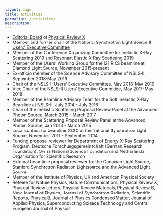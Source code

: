 ```yaml
---
layout: page
title: activities
permalink: /activities/
description:  
---
```


* [Editorial Board](https://journals.aps.org/prx/staff) of [Physical Review X](https://journals.aps.org/prx/)
* Member and former chair of the National Synchrotron Light Source II [Users' Executive Committee](http://nslsuec.org/).
* Member of the Conference Organizing Committee for Inelastic X-Ray Scattering 2019 and Resonant
Elastic X-Ray Scattering 2019
* Member of the Users’ Working Group for the I21 RIXS beamline at Diamond Light Source, November
2015-present
* Ex-officio member of the Science Advisory Committee of NSLS-II, September 2018-May 2019
* Chair of the NSLS-II Users’ Executive Committee, May 2018-May 2019
* Vice Chair of the NSLS-II Users’ Executive Committee, May 2017-May 2018
* Member of the Beamline Advisory Team for the Soft Inelastic X-Ray Beamline at NSLS-II, July 2014 -
July 2016
* Chair of the Inelastic Scattering Proposal Review Panel at the Advanced Photon Source, March 2015 -
March 2017
* Member of the Scattering Proposal Review Panel at the Advanced Photon Source, Jan 2013 - March
2015
* Local contact for beamline X22C at the National Synchrotron Light Source, November 2011 - September
2014
* Funding proposal reviewer for Department of Energy X-Ray Scattering Program, Deutsche Forschungsgemeinschaft (German Research Foundation), Swiss National Science Foundation and Netherlands
Organisation for Scientific Research
* External beamtime proposal reviewer for the Canadian Light Source, Stanford Synchrotron Radiation
Lightsource and the Advanced Light Source
* Member of the Institute of Physics, UK and American Physical Society
* Referee for Nature Physics, Nature Communications, Physical Review X, Physical Review Letters,
Physical Review Materials, Physical Review B, New Journal of Physics, Journal of Synchrotron Radiation, Scientific Reports, Physica B, Journal of Physics Condensed Matter, Journal of Applied Physics,
Superconducting Science Technology and Central European Journal of Physics

